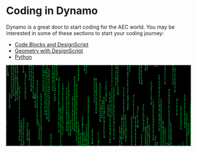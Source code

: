 # Coding in Dynamo

Dynamo is a great door to start coding for the AEC world. You may be interested in some of these sections to start your coding journey:

* [Code Blocks and DesignScript](8-1\_code-blocks-and-design-script/)
* [Geometry with DesignScript](8-2\_geometry-with-design-script/)
* [Python](8-3\_python/)

![](images/image(17).png)
